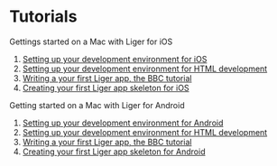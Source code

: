 # Tutorials

Gettings started on a Mac with Liger for iOS

1. [Setting up your development environment for iOS](tutorials/1-getting-started-mac-ios.md)
1. [Setting up your development environment for HTML development](tutorials/2-getting-started-html.md)
1. [Writing a your first Liger app, the BBC tutorial](tutorials/3-liger-app-tutorial.md)
1. [Creating your first Liger app skeleton for iOS](tutorials/4-ios-skeleton.md)

Getting started on a Mac with Liger for Android

1. [Setting up your development environment for Android](tutorials/1-getting-started-mac-android.md)
1. [Setting up your development environment for HTML development](tutorials/2-getting-started-html.md)
1. [Writing a your first Liger app, the BBC tutorial](tutorials/3-liger-app-tutorial.md)
1. [Creating your first Liger app skeleton for Android](tutorials/4-android-skeleton.md)

